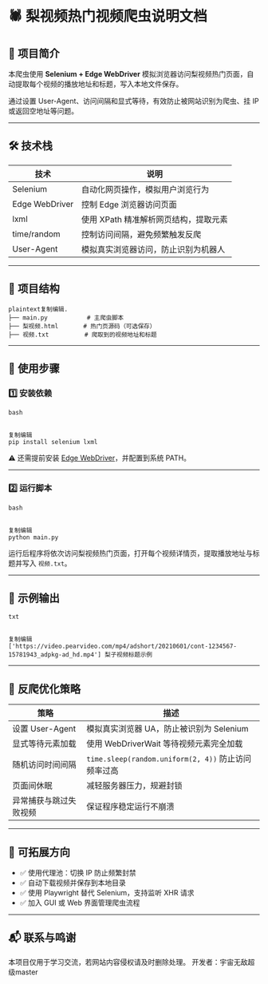 # 🕷️ 梨视频热门视频爬虫说明文档

## 📌 项目简介

本爬虫使用 **Selenium + Edge WebDriver** 模拟浏览器访问梨视频热门页面，自动提取每个视频的播放地址和标题，写入本地文件保存。

通过设置 User-Agent、访问间隔和显式等待，有效防止被网站识别为爬虫、挂 IP 或返回空地址等问题。

------

## 🛠️ 技术栈

| 技术           | 说明                                  |
| -------------- | ------------------------------------- |
| Selenium       | 自动化网页操作，模拟用户浏览行为      |
| Edge WebDriver | 控制 Edge 浏览器访问页面              |
| lxml           | 使用 XPath 精准解析网页结构，提取元素 |
| time/random    | 控制访问间隔，避免频繁触发反爬        |
| User-Agent     | 模拟真实浏览器访问，防止识别为机器人  |



------

## 📁 项目结构

```
plaintext复制编辑.
├── main.py           # 主爬虫脚本
├── 梨视频.html       # 热门页源码（可选保存）
├── 视频.txt          # 爬取到的视频地址和标题
```

------

## 🚀 使用步骤

### 1️⃣ 安装依赖

```
bash


复制编辑
pip install selenium lxml
```

⚠️ 还需提前安装 [Edge WebDriver](https://developer.microsoft.com/en-us/microsoft-edge/tools/webdriver/)，并配置到系统 PATH。

------

### 2️⃣ 运行脚本

```
bash


复制编辑
python main.py
```

运行后程序将依次访问梨视频热门页面，打开每个视频详情页，提取播放地址与标题并写入 `视频.txt`。

------

## 📄 示例输出

```
txt


复制编辑
['https://video.pearvideo.com/mp4/adshort/20210601/cont-1234567-15781943_adpkg-ad_hd.mp4'] 梨子视频标题示例
```

------

## 🔐 反爬优化策略

| 策略                   | 描述                                                |
| ---------------------- | --------------------------------------------------- |
| 设置 User-Agent        | 模拟真实浏览器 UA，防止被识别为 Selenium            |
| 显式等待元素加载       | 使用 WebDriverWait 等待视频元素完全加载             |
| 随机访问时间间隔       | `time.sleep(random.uniform(2, 4))` 防止访问频率过高 |
| 页面间休眠             | 减轻服务器压力，规避封锁                            |
| 异常捕获与跳过失败视频 | 保证程序稳定运行不崩溃                              |



------

## 🔄 可拓展方向

- ✅ 使用代理池：切换 IP 防止频繁封禁
- ✅ 自动下载视频并保存到本地目录
- ✅ 使用 Playwright 替代 Selenium，支持监听 XHR 请求
- ✅ 加入 GUI 或 Web 界面管理爬虫流程

------

## 📬 联系与鸣谢

本项目仅用于学习交流，若网站内容侵权请及时删除处理。
 开发者：宇宙无敌超级master
